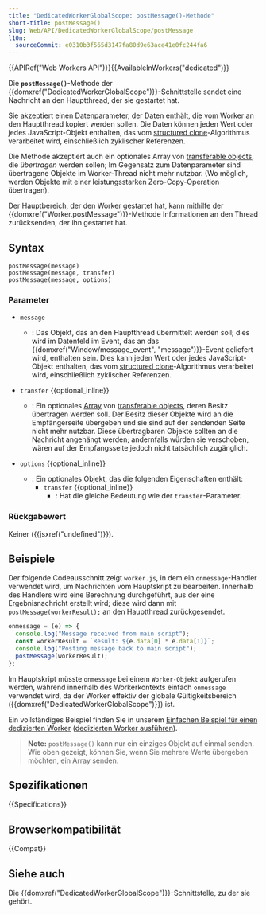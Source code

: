 ```yaml
---
title: "DedicatedWorkerGlobalScope: postMessage()-Methode"
short-title: postMessage()
slug: Web/API/DedicatedWorkerGlobalScope/postMessage
l10n:
  sourceCommit: e0310b3f565d3147fa80d9e63ace41e0fc244fa6
---
```


{{APIRef("Web Workers API")}}{{AvailableInWorkers("dedicated")}}

Die **`postMessage()`**-Methode der {{domxref("DedicatedWorkerGlobalScope")}}-Schnittstelle sendet eine Nachricht an den Hauptthread, der sie gestartet hat.

Sie akzeptiert einen Datenparameter, der Daten enthält, die vom Worker an den Hauptthread kopiert werden sollen.
Die Daten können jeden Wert oder jedes JavaScript-Objekt enthalten, das vom [structured clone](/de/docs/Web/API/Web_Workers_API/Structured_clone_algorithm)-Algorithmus verarbeitet wird, einschließlich zyklischer Referenzen.

Die Methode akzeptiert auch ein optionales Array von [transferable objects](/de/docs/Web/API/Web_Workers_API/Transferable_objects), die _übertragen_ werden sollen;
Im Gegensatz zum Datenparameter sind übertragene Objekte im Worker-Thread nicht mehr nutzbar.
(Wo möglich, werden Objekte mit einer leistungsstarken Zero-Copy-Operation übertragen).

Der Hauptbereich, der den Worker gestartet hat, kann mithilfe der {{domxref("Worker.postMessage")}}-Methode Informationen an den Thread zurücksenden, der ihn gestartet hat.

## Syntax

```js-nolint
postMessage(message)
postMessage(message, transfer)
postMessage(message, options)
```

### Parameter

- `message`

  - : Das Objekt, das an den Hauptthread übermittelt werden soll; dies wird im Datenfeld im Event, das an das {{domxref("Window/message_event", "message")}}-Event geliefert wird, enthalten sein.
    Dies kann jeden Wert oder jedes JavaScript-Objekt enthalten, das vom [structured clone](/de/docs/Web/API/Web_Workers_API/Structured_clone_algorithm)-Algorithmus verarbeitet wird, einschließlich zyklischer Referenzen.

- `transfer` {{optional_inline}}
  - : Ein optionales [Array](/de/docs/Web/JavaScript/Reference/Global_Objects/Array) von [transferable objects](/de/docs/Web/API/Web_Workers_API/Transferable_objects), deren Besitz übertragen werden soll. Der Besitz dieser Objekte wird an die Empfängerseite übergeben und sie sind auf der sendenden Seite nicht mehr nutzbar. Diese übertragbaren Objekte sollten an die Nachricht angehängt werden; andernfalls würden sie verschoben, wären auf der Empfangsseite jedoch nicht tatsächlich zugänglich.
- `options` {{optional_inline}}
  - : Ein optionales Objekt, das die folgenden Eigenschaften enthält:
    - `transfer` {{optional_inline}}
      - : Hat die gleiche Bedeutung wie der `transfer`-Parameter.

### Rückgabewert

Keiner ({{jsxref("undefined")}}).

## Beispiele

Der folgende Codeausschnitt zeigt `worker.js`, in dem ein `onmessage`-Handler verwendet wird, um Nachrichten vom Hauptskript zu bearbeiten.
Innerhalb des Handlers wird eine Berechnung durchgeführt, aus der eine Ergebnisnachricht erstellt wird; diese wird dann mit `postMessage(workerResult);` an den Hauptthread zurückgesendet.

```js
onmessage = (e) => {
  console.log("Message received from main script");
  const workerResult = `Result: ${e.data[0] * e.data[1]}`;
  console.log("Posting message back to main script");
  postMessage(workerResult);
};
```

Im Hauptskript müsste `onmessage` bei einem `Worker-Objekt` aufgerufen werden, während innerhalb des Workerkontexts einfach `onmessage` verwendet wird, da der Worker effektiv der globale Gültigkeitsbereich ({{domxref("DedicatedWorkerGlobalScope")}}) ist.

Ein vollständiges Beispiel finden Sie in unserem [Einfachen Beispiel für einen dedizierten Worker](https://github.com/mdn/dom-examples/tree/main/web-workers/simple-web-worker) ([dedizierten Worker ausführen](https://mdn.github.io/dom-examples/web-workers/simple-web-worker/)).

> **Note:** `postMessage()` kann nur ein einziges Objekt auf einmal senden. Wie oben gezeigt, können Sie, wenn Sie mehrere Werte übergeben möchten, ein Array senden.

## Spezifikationen

{{Specifications}}

## Browserkompatibilität

{{Compat}}

## Siehe auch

Die {{domxref("DedicatedWorkerGlobalScope")}}-Schnittstelle, zu der sie gehört.
